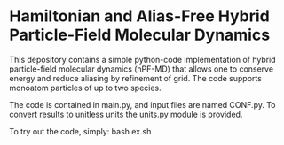 # Hamiltonian and Alias-Free Hybrid Particle-Field Molecular Dynamics
This depository contains a simple python-code implementation of hybrid particle-field molecular dynamics (hPF-MD) that allows one to conserve energy and reduce aliasing by refinement of grid. The code supports monoatom particles of up to two species.

The code is contained in main.py, and input files are named CONF.py. To convert results to unitless units the units.py module is provided.

To try out the code, simply:
  bash ex.sh

